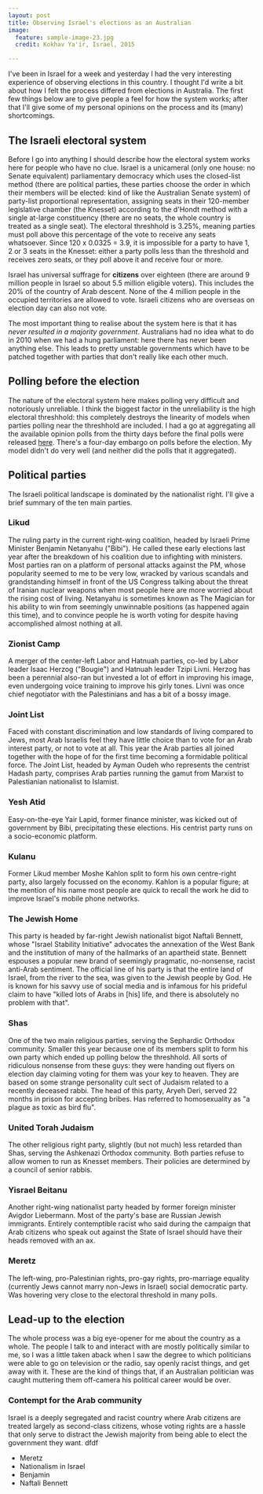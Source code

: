 ```yaml
---
layout: post
title: Observing Israel's elections as an Australian 
image:
  feature: sample-image-23.jpg
  credit: Kokhav Ya'ir, Israel, 2015

---
```


I've been in Israel for a week and yesterday I had the very interesting experience of observing elections in this country. I thought I'd write a bit about how I felt the process differed from elections in Australia. The first few things below are to give people a feel for how the system works; after that I'll give some of my personal opinions on the process and its (many) shortcomings. 

## The Israeli electoral system

Before I go into anything I should describe how the electoral system works here for people who have no clue. Israel is a unicameral (only one house: no Senate equivalent) parliamentary democracy which uses the closed-list method (there are political parties, these parties choose the order in which their members will be elected: kind of like the Australian Senate system) of party-list proportional representation, assigning seats in their 120-member legislative chamber (the Knesset) according to the d'Hondt method with a single at-large constituency (there are no seats, the whole country is treated as a single seat). The electoral threshhold is 3.25%, meaning parties must poll above this percentage of the vote to receive any seats whatsoever. Since 120 x 0.0325 = 3.9, it is impossible for a party to have 1, 2 or 3 seats in the Knesset: either a party polls less than the threshold and receives zero seats, or they poll above it and receive four or more. 

Israel has universal suffrage for **citizens** over eighteen (there are around 9 million people in Israel so about 5.5 million eligible voters). This includes the 20% of the country of Arab descent. None of the 4 million people in the occupied territories are allowed to vote. Israeli citizens who are overseas on election day can also not vote. 

The most important thing to realise about the system here is that it has *never resulted in a majority government*. Australians had no idea what to do in 2010 when we had a hung parliament: here there has never been anything else. This leads to pretty unstable governments which have to be patched together with parties that don't really like each other much. 

## Polling before the election

The nature of the electoral system here makes polling very difficult and notoriously unreliable. I think the biggest factor in the unreliability is the high electoral threshhold: this completely destroys the linearity of models when parties polling near the threshhold are included. I had a go at aggregating all the available opinion polls from the thirty days before the final polls were released [here](http://www.clintonboys.com/israel-poll-aggregator-1/). There's a four-day embargo on polls before the election. My model didn't do very well (and neither did the polls that it aggregated). 

## Political parties

The Israeli political landscape is dominated by the nationalist right. I'll give a brief summary of the ten main parties.

### Likud

The ruling party in the current right-wing coalition, headed by Israeli Prime Minister Benjamin Netanyahu ("Bibi"). He called these early elections last year after the breakdown of his coalition due to infighting with ministers. Most parties ran on a platform of personal attacks against the PM, whose popularity seemed to me to be very low, wracked by various scandals and grandstanding himself in front of the US Congress talking about the threat of Iranian nuclear weapons when most people here are more worried about the rising cost of living. Netanyahu is sometimes known as The Magician for his ability to win from seemingly unwinnable positions (as happened again this time), and to convince people he is worth voting for despite having accomplished almost nothing at all. 

### Zionist Camp

A merger of the center-left Labor and Hatnuah parties, co-led by Labor leader Isaac Herzog  ("Bougie") and Hatnuah leader Tzipi Livni. Herzog has been a perennial also-ran but invested a lot of effort in improving his image, even undergoing voice training to improve his girly tones. Livni was once chief negotiator with the Palestinians and has a bit of a bossy image. 

### Joint List

Faced with constant discrimination and low standards of living compared to Jews, most Arab Israelis feel they have little choice than to vote for an Arab interest party, or not to vote at all. This year the Arab parties all joined together with the hope of for the first time becoming a formidable political force. The Joint List, headed by Ayman Oudeh who represents the centrist Hadash party, comprises Arab parties running the gamut from Marxist to Palestianian nationalist to Islamist. 

### Yesh Atid

Easy-on-the-eye Yair Lapid, former finance minister, was kicked out of government by Bibi, precipitating these elections. His centrist party runs on a socio-economic platform. 

### Kulanu

Former Likud member Moshe Kahlon split to form his own centre-right party, also largely focussed on the economy. Kahlon is a popular figure; at the mention of his name most people are quick to recall the work he did to improve Israel's mobile phone networks. 

### The Jewish Home

This party is headed by far-right Jewish nationalist bigot Naftali Bennett, whose "Israel Stability Initiative" advocates the annexation of the West Bank and the institution of many of the hallmarks of an apartheid state. Bennett espouses a popular new brand of seemingly pragmatic, no-nonsense, racist anti-Arab sentiment. The official line of his party is that the entire land of Israel, from the river to the sea, was given to the Jewish people by God. He is known for his savvy use of social media and is infamous for his prideful claim to have "killed lots of Arabs in [his] life, and there is absolutely no problem with that". 

### Shas

One of the two main religious parties, serving the Sephardic Orthodox community. Smaller this year because one of its members split to form his own party which ended up polling below the threshhold. All sorts of ridiculous nonsense from these guys: they were handing out flyers on election day claiming voting for them was your key to heaven. They are based on some strange personality cult sect of Judaism related to a recently deceased rabbi. The head of this party, Aryeh Deri, served 22 months in prison for accepting bribes. Has referred to homosexuality as "a plague as toxic as bird flu". 

### United Torah Judaism

The other religious right party, slightly (but not much) less retarded than Shas, serving the Ashkenazi Orthodox community. Both parties refuse to allow women to run as Knesset members. Their policies are determined by a council of senior rabbis. 

### Yisrael Beitanu

Another right-wing nationalist party headed by former foreign minister Avigdor Liebermann. Most of the party's base are Russian Jewish immigrants. Entirely contemptible racist who said during the campaign that Arab citizens who speak out against the State of Israel should have their heads removed with an ax. 

### Meretz

The left-wing, pro-Palestinian rights, pro-gay rights, pro-marriage equality (currently Jews cannot marry non-Jews in Israel) social democratic party. Was hovering very close to the electoral threshold in many polls. 

## Lead-up to the election

The whole process was a big eye-opener for me about the country as a whole. The people I talk to and interact with are mostly politically similar to me, so I was a little taken aback when I saw the degree to which politicians were able to go on television or the radio, say openly racist things, and get away with it. These are the kind of things that, if an Australian politician was caught muttering them off-camera his political career would be over. 

### Contempt for the Arab community

Israel is a deeply segregated and racist country where Arab citizens are treated largely as second-class citizens, whose voting rights are a hassle that only serve to distract the Jewish majority from being able to elect the government they want. dfdf


- Meretz
- Nationalism in Israel
- Benjamin 
- Naftali Bennett